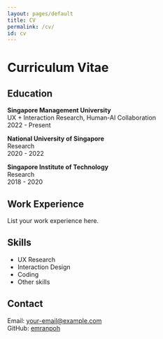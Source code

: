 ```yaml
---
layout: pages/default
title: CV
permalink: /cv/
id: cv
---
```


# Curriculum Vitae

## Education

**Singapore Management University**  
UX + Interaction Research, Human-AI Collaboration  
2022 - Present

**National University of Singapore**  
Research  
2020 - 2022

**Singapore Institute of Technology**  
Research  
2018 - 2020

## Work Experience

List your work experience here.

## Skills

- UX Research
- Interaction Design
- Coding
- Other skills

## Contact

Email: your-email@example.com  
GitHub: [emranpoh](https://github.com/emranpoh)